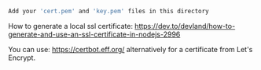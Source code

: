 ```bash 
Add your 'cert.pem' and 'key.pem' files in this directory
```

How to generate a local ssl certificate: https://dev.to/devland/how-to-generate-and-use-an-ssl-certificate-in-nodejs-2996

You can use: https://certbot.eff.org/ alternatively for a certificate from Let's Encrypt.